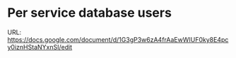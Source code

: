 # Per service database users

URL: https://docs.google.com/document/d/1G3gP3w6zA4frAaEwWIUF0ky8E4pcy0iznHStaNYxnSI/edit
